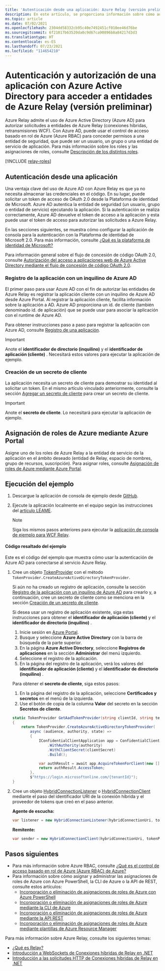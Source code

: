 ```yaml
---
title: 'Autenticación desde una aplicación: Azure Relay (versión preliminar)'
description: En este artículo, se proporciona información sobre cómo autenticar una aplicación con Azure Active Directory para acceder a recursos de Azure Relay.
ms.topic: article
ms.date: 07/02/2021
ms.openlocfilehash: 2304dd58332cb95c40e7492451cf010ee46d76be
ms.sourcegitcommit: 6f21017b63520da0c9d67ca90896b8a84217d3d3
ms.translationtype: HT
ms.contentlocale: es-ES
ms.lasthandoff: 07/23/2021
ms.locfileid: "114654210"
---
```

# <a name="authenticate-and-authorize-an-application-with-azure-active-directory-to-access-azure-relay-entities-preview"></a>Autenticación y autorización de una aplicación con Azure Active Directory para acceder a entidades de Azure Relay (versión preliminar)
Azure Relay admite el uso de Azure Active Directory (Azure AD) para autorizar solicitudes a entidades de Azure Relay (conexiones híbridas, retransmisiones WCF). Con Azure AD, puede usar el control de acceso basado en rol de Azure (Azure RBAC) para conceder permisos a una entidad de seguridad, que puede ser un usuario, un grupo o una entidad de servicio de aplicación. Para más información sobre los roles y las asignaciones de roles, consulte [Descripción de los distintos roles](../role-based-access-control/overview.md).   


[!INCLUDE [relay-roles](./includes/relay-roles.md)]

## <a name="authenticate-from-an-app"></a>Autenticación desde una aplicación
Una ventaja clave del uso de Azure AD con Azure Relay es que ya no necesita almacenar las credenciales en el código. En su lugar, puede solicitar un token de acceso de OAuth 2.0 desde la Plataforma de identidad de Microsoft. Azure AD autentica la entidad de seguridad (un usuario, grupo o entidad de servicio) ejecutando la aplicación. Si la autenticación se realiza correctamente, Azure AD devuelve el token de acceso a la aplicación y esta puede usar el token de acceso para autorizar las solicitudes a Azure Relay.

En las secciones siguientes, se muestra cómo configurar la aplicación de consola para la autenticación con la Plataforma de identidad de Microsoft 2.0. Para más información, consulte [¿Qué es la plataforma de identidad de Microsoft?](../active-directory/develop/v2-overview.md)

Para información general sobre el flujo de concesión de código OAuth 2.0, consulte [Autorización del acceso a aplicaciones web de Azure Active Directory mediante el flujo de concesión de código OAuth 2.0](../active-directory/develop/v2-oauth2-auth-code-flow.md).

### <a name="register-your-application-with-an-azure-ad-tenant"></a>Registro de la aplicación con un inquilino de Azure AD
El primer paso para usar Azure AD con el fin de autorizar las entidades de Azure Relay es registrar la aplicación cliente con un inquilino de Azure AD desde Azure Portal. Al registrar la aplicación cliente, facilita información sobre la aplicación a AD. Azure AD proporciona un id. de cliente (también denominado id. de aplicación) que se puede usar para asociar la aplicación con el runtime de Azure AD. 

Para obtener instrucciones paso a paso para registrar la aplicación con Azure AD, consulte [Registro de una aplicación](../active-directory/develop/quickstart-register-app.md#register-an-application).

> [!IMPORTANT]
> Anote el **identificador de directorio (inquilino)** y el **identificador de aplicación (cliente)** . Necesitará estos valores para ejecutar la aplicación de ejemplo.

### <a name="create-a-client-secret"></a>Creación de un secreto de cliente   
La aplicación necesita un secreto de cliente para demostrar su identidad al solicitar un token. En el mismo artículo vinculado anteriormente, consulte la sección [Agregar un secreto de cliente](../active-directory/develop/quickstart-register-app.md#add-a-client-secret) para crear un secreto de cliente. 

> [!IMPORTANT]
> Anote el **secreto de cliente**. Lo necesitará para ejecutar la aplicación de ejemplo.

## <a name="assign-azure-roles-using-the-azure-portal"></a>Asignación de roles de Azure mediante Azure Portal
Asigne uno de los roles de Azure Relay a la entidad de servicio de la aplicación en el ámbito deseado (entidad de Relay, espacio de nombres, grupo de recursos, suscripción). Para asignar roles, consulte [Asignación de roles de Azure mediante Azure Portal](../role-based-access-control/role-assignments-portal.md).

## <a name="run-the-sample"></a>Ejecución del ejemplo

1. Descargue la aplicación de consola de ejemplo desde [GitHub](https://github.com/Azure/azure-relay/tree/master/samples/hybrid-connections/dotnet/rolebasedaccesscontrol).
1. Ejecute la aplicación localmente en el equipo según las instrucciones del [artículo LÉAME](https://github.com/Azure/azure-relay/tree/master/samples/hybrid-connections/dotnet/rolebasedaccesscontrol#rolebasedaccesscontrol-hybrid-connection-sample).

    > [!NOTE]
    > Siga los mismos pasos anteriores para ejecutar la [aplicación de consola de ejemplo para WCF Relay](https://github.com/Azure/azure-relay/tree/master/samples/wcf-relay/RoleBasedAccessControl). 

#### <a name="highlighted-code-from-the-sample"></a>Código resaltado del ejemplo
Este es el código del ejemplo que muestra cómo usar la autenticación de Azure AD para conectarse al servicio Azure Relay.  

1. Cree un objeto [TokenProvider](/dotnet/api/microsoft.azure.relay.tokenprovider) con el método `TokenProvider.CreateAzureActiveDirectoryTokenProvider`. 

    Si aún no ha creado un registro de aplicación, consulte la sección [Registro de la aplicación con un inquilino de Azure AD](#register-your-application-with-an-azure-ad-tenant) para crearlo y, a continuación, cree un secreto de cliente como se menciona en la sección [Creación de un secreto de cliente](#create-a-client-secret).

    Si desea usar un registro de aplicación existente, siga estas instrucciones para obtener el **identificador de aplicación (cliente)** y el **identificador de directorio (inquilino)** . 

    1. Inicie sesión en [Azure Portal](https://portal.azure.com).
    1. Busque y seleccione **Azure Active Directory** con la barra de búsqueda de la parte superior.
    1. En la página **Azure Active Directory**, seleccione **Registros de aplicaciones** en la sección **Administrar** del menú izquierdo. 
    1. Seleccione el registro de la aplicación. 
    1. En la página del registro de la aplicación, verá los valores del **identificador de aplicación (cliente)** y el **identificador de directorio (inquilino)** . 
    
    Para obtener el **secreto de cliente**, siga estos pasos:
    1. En la página del registro de la aplicación, seleccione **Certificados y secretos** en el menú de la izquierda. 
    1. Use el botón de copia de la columna **Valor** del secreto en la sección **Secretos de cliente**. 

    
    ```csharp
    static TokenProvider GetAadTokenProvider(string clientId, string tenantId, string clientSecret)
    {
        return TokenProvider.CreateAzureActiveDirectoryTokenProvider(
            async (audience, authority, state) =>
            {
                IConfidentialClientApplication app = ConfidentialClientApplicationBuilder.Create(clientId)
                    .WithAuthority(authority)
                    .WithClientSecret(clientSecret)
                    .Build();

                var authResult = await app.AcquireTokenForClient(new [] { $"{audience}/.default" }).ExecuteAsync();
                return authResult.AccessToken;
            },
            $"https://login.microsoftonline.com/{tenantId}");
    }
    ```
1. Cree un objeto [HybridConnectionListener](/dotnet/api/microsoft.azure.relay.hybridconnectionlistener.-ctor#Microsoft_Azure_Relay_HybridConnectionListener__ctor_System_Uri_Microsoft_Azure_Relay_TokenProvider_) o [HybridConnectionClient](/dotnet/api/microsoft.azure.relay.hybridconnectionclient.-ctor#microsoft-azure-relay-hybridconnectionclient-ctor(system-uri-microsoft-azure-relay-tokenprovider)) mediante el paso del identificador URI de la conexión híbrida y el proveedor de tokens que creó en el paso anterior.

    **Agente de escucha:**
    ```csharp
    var listener = new HybridConnectionListener(hybridConnectionUri, tokenProvider);    
    ```
    
    **Remitente:**
    ```csharp
    var sender = new HybridConnectionClient(hybridConnectionUri, tokenProvider);    
    ```

## <a name="next-steps"></a>Pasos siguientes
- Para más información sobre Azure RBAC, consulte [¿Qué es el control de acceso basado en rol de Azure (Azure RBAC) de Azure?](../role-based-access-control/overview.md)
- Para información sobre cómo asignar y administrar las asignaciones de roles de Azure con Azure PowerShell, la CLI de Azure o la API de REST, consulte estos artículos:
    - [Incorporación o eliminación de asignaciones de roles de Azure con Azure PowerShell](../role-based-access-control/role-assignments-powershell.md)  
    - [Incorporación o eliminación de asignaciones de roles de Azure mediante la CLI de Azure](../role-based-access-control/role-assignments-cli.md)
    - [Incorporación o eliminación de asignaciones de roles de Azure mediante la API REST](../role-based-access-control/role-assignments-rest.md)
    - [Incorporación o eliminación de asignaciones de roles de Azure mediante plantillas de Azure Resource Manager](../role-based-access-control/role-assignments-template.md)

Para más información sobre Azure Relay, consulte los siguientes temas:
- [¿Qué es Relay?](relay-what-is-it.md)
- [Introducción a WebSockets de Conexiones híbridas de Relay en .NET](relay-hybrid-connections-dotnet-get-started.md)
- [Introducción a las solicitudes HTTP de Conexiones híbridas de Relay en .NET](relay-hybrid-connections-http-requests-dotnet-get-started.md)








